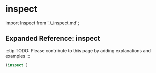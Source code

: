 # inspect

import Inspect from './_inspect.md';

<Inspect />

## Expanded Reference: inspect

:::tip
TODO: Please contribute to this page by adding explanations and examples
:::

```lisp
(inspect )
```
